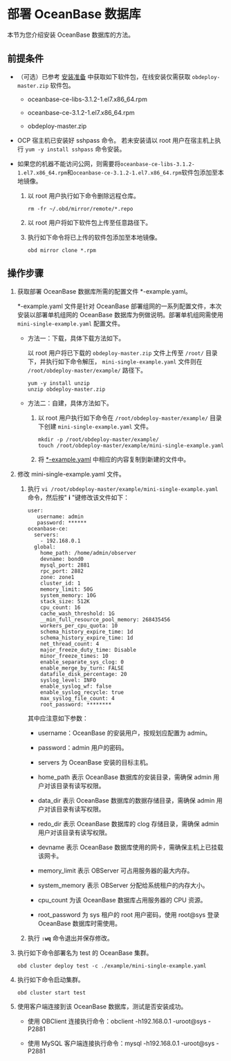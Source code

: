# 部署 OceanBase 数据库

本节为您介绍安装 OceanBase 数据库的方法。

前提条件
-------------------------

* （可选）已参考 [安装准备](/zh-CN/2.deployment-guide/4.installation-preparation.md) 中获取如下软件包，在线安装仅需获取 `obdeploy-master.zip` 软件包。

  * oceanbase-ce-libs-3.1.2-1.el7.x86_64.rpm

  * oceanbase-ce-3.1.2-1.el7.x86_64.rpm

  * obdeploy-master.zip

*
  OCP 宿主机已安装好 sshpass 命令。
  若未安装请以 root 用户在宿主机上执行 `yum -y install sshpass` 命令安装。
  
* 如果您的机器不能访问公网，则需要将`oceanbase-ce-libs-3.1.2-1.el7.x86_64.rpm`和`oceanbase-ce-3.1.2-1.el7.x86_64.rpm`软件包添加至本地镜像。
  1. 以 root 用户执行如下命令删除远程仓库。

       ```unknow
       rm -fr ~/.obd/mirror/remote/*.repo
       ```

  2. 以 root 用户将如下软件包上传至任意路径下。

  3. 执行如下命令将已上传的软件包添加至本地镜像。

      ```unknow
      obd mirror clone *.rpm
      ```

操作步骤
-------------------------

1. 获取部署 OceanBase 数据库所需的配置文件 \*-example.yaml。

   \*-example.yaml 文件是针对 OceanBase 部署组网的一系列配置文件，本次安装以部署单机组网的 OceanBase 数据库为例做说明。部署单机组网需使用 `mini-single-example.yaml` 配置文件。
   * 方法一：下载，具体下载方法如下。

     以 root 用户将已下载的 `obdeploy-master.zip` 文件上传至 `/root/` 目录下，并执行如下命令解压， `mini-single-example.yaml` 文件则在 `/root/obdeploy-master/example/` 路径下。

     ```unknow
     yum -y install unzip
     unzip obdeploy-master.zip
     ```

   * 方法二：自建，具体方法如下。

     1. 以 root 用户执行如下命令在 `/root/obdeploy-master/example/` 目录下创建 `mini-single-example.yaml` 文件。

        ```unknow
        mkdir -p /root/obdeploy-master/example/
        touch /root/obdeploy-master/example/mini-single-example.yaml
        ```

     2. 将 [\*-example.yaml](/zh-CN/2.deployment-guide/8.deploy-appendix/2.example-yaml.md) 中相应的内容复制到新建的文件中。

2. 修改 mini-single-example.yaml 文件。

   1. 执行 `vi /root/obdeploy-master/example/mini-single-example.yaml` 命令，然后按" **i** "键修改该文件如下：

      ```unknow
      user:
         username: admin
         password: ******
      oceanbase-ce:
        servers:
          - 192.168.0.1
        global:
          home_path: /home/admin/observer
          devname: bond0
          mysql_port: 2881
          rpc_port: 2882
          zone: zone1
          cluster_id: 1
          memory_limit: 50G
          system_memory: 10G
          stack_size: 512K
          cpu_count: 16
          cache_wash_threshold: 1G
          __min_full_resource_pool_memory: 268435456
          workers_per_cpu_quota: 10
          schema_history_expire_time: 1d
          schema_history_expire_time: 1d
          net_thread_count: 4
          major_freeze_duty_time: Disable
          minor_freeze_times: 10
          enable_separate_sys_clog: 0
          enable_merge_by_turn: FALSE
          datafile_disk_percentage: 20
          syslog_level: INFO
          enable_syslog_wf: false
          enable_syslog_recycle: true
          max_syslog_file_count: 4
          root_password: ********
      ```

      其中应注意如下参数：
      * username：OceanBase 的安装用户，按规划应配置为 admin。

      * password：admin 用户的密码。

      * servers 为 OceanBase 安装的目标主机。

      * home_path 表示 OceanBase 数据库的安装目录，需确保 admin 用户对该目录有读写权限。

      * data_dir 表示 OceanBase 数据库的数据存储目录，需确保 admin 用户对该目录有读写权限。

      * redo_dir 表示 OceanBase 数据库的 clog 存储目录，需确保 admin 用户对该目录有读写权限。

      * devname 表示 OceanBase 数据库使用的网卡，需确保主机上已挂载该网卡。

      * memory_limit 表示 OBServer 可占用服务器的最大内存。

      * system_memory 表示 OBServer 分配给系统租户的内存大小。

      * cpu_count 为该 OceanBase 数据库占用服务器的 CPU 资源。

      * root_password 为 sys 租户的 root 用户密码，使用 root@sys 登录 OceanBase 数据库时需使用。

   2. 执行 **`:wq`** 命令退出并保存修改。

3. 执行如下命令部署名为 test 的 OceanBase 集群。

   ```unknow
   obd cluster deploy test -c ./example/mini-single-example.yaml
   ```

4. 执行如下命令启动集群。

   ```unknow
   obd cluster start test
   ```

5. 使用客户端连接到该 OceanBase 数据库，测试是否安装成功。

   * 使用 OBClient 连接执行命令：obclient -h192.168.0.1 -uroot@sys -P2881

   * 使用 MySQL 客户端连接执行命令：mysql -h192.168.0.1 -uroot@sys -P2881
